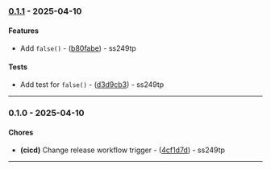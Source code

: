 
### [0.1.1](https://github.com/ss249tp/pylib/compare/v0.1.0..v0.1.1) - 2025-04-10

#### Features

- Add `false()` - ([b80fabe](https://github.com/ss249tp/pylib/commit/b80fabe2647514f37ab67d6ea78121728dd56688)) - ss249tp

#### Tests

- Add test for `false()` - ([d3d9cb3](https://github.com/ss249tp/pylib/commit/d3d9cb3e3a5d1cd1d2e3d0e0eebafdebf845ca4a)) - ss249tp

---

### 0.1.0 - 2025-04-10

#### Chores

- **(cicd)** Change release workflow trigger - ([4cf1d7d](https://github.com/ss249tp/pylib/commit/4cf1d7ddbeeaa66a366da963a294714cf1842bb4)) - ss249tp

---
